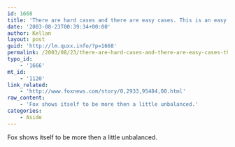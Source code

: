 ```yaml
---
id: 1668
title: 'There are hard cases and there are easy cases. This is an easy case.'
date: '2003-08-23T00:39:34+00:00'
author: Kellan
layout: post
guid: 'http://lm.quxx.info/?p=1668'
permalink: /2003/08/23/there-are-hard-cases-and-there-are-easy-cases-this-is-an-easy-case/
typo_id:
    - '1666'
mt_id:
    - '1120'
link_related:
    - 'http://www.foxnews.com/story/0,2933,95484,00.html'
raw_content:
    - 'Fox shows itself to be more then a little unbalanced.'
categories:
    - Aside
---
```


Fox shows itself to be more then a little unbalanced.